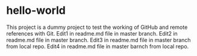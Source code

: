 # hello-world

This project is a dummy project to test the working of GitHub and remote
references with Git.
Edit1 in readme.md file in master branch.
Edit2 in readme.md file in master branch.
Edit3 in readme.md file in master branch from local repo.
Edit4 in readme.md file in master barnch from local repo.
